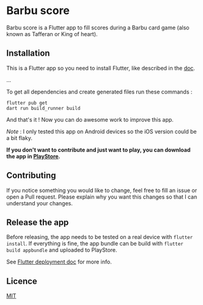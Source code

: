 # Barbu score

Barbu score is a Flutter app to fill scores during a Barbu card game (also known as Tafferan or King
of heart).

## Installation

This is a Flutter app so you need to install Flutter, like described in
the [doc](https://docs.flutter.dev/get-started/install).

...

To get all dependencies and create generated files run these commands :

```
flutter pub get
dart run build_runner build
```

And that's it ! Now you can do awesome work to improve this app.

_Note_ : I only tested this app on Android devices so the iOS version could be a bit flaky.

**If you don't want to contribute and just want to play, you can download the app
in [PlayStore](https://play.google.com/store/apps/details?id=zigotote.barbu_score).**

## Contributing

If you notice something you would like to change, feel free to fill an issue or open a Pull request.
Please explain why you want this changes so that I can understand your changes.

## Release the app

Before releasing, the app needs to be tested on a real device with ```flutter install```.
If everything is fine, the app bundle can be build with ```flutter build appbundle``` and uploaded
to PlayStore.

See [Flutter deployment doc](https://docs.flutter.dev/deployment/android#building-the-app-for-release)
for more info.

## Licence

[MIT](https://choosealicense.com/licenses/mit/)